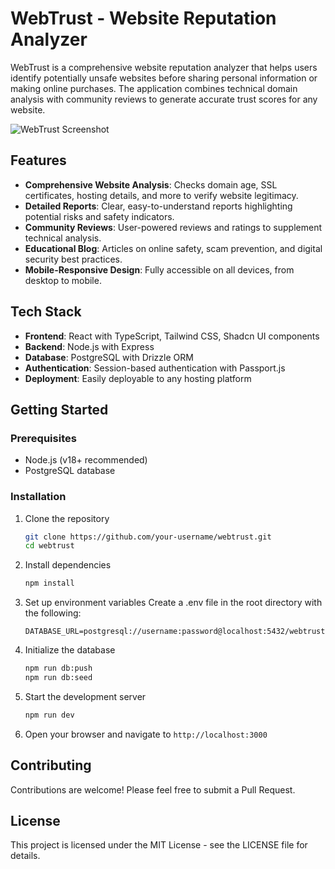 # WebTrust - Website Reputation Analyzer

WebTrust is a comprehensive website reputation analyzer that helps users identify potentially unsafe websites before sharing personal information or making online purchases. The application combines technical domain analysis with community reviews to generate accurate trust scores for any website.

![WebTrust Screenshot](./screenshot.png)

## Features

- **Comprehensive Website Analysis**: Checks domain age, SSL certificates, hosting details, and more to verify website legitimacy.
- **Detailed Reports**: Clear, easy-to-understand reports highlighting potential risks and safety indicators.
- **Community Reviews**: User-powered reviews and ratings to supplement technical analysis.
- **Educational Blog**: Articles on online safety, scam prevention, and digital security best practices.
- **Mobile-Responsive Design**: Fully accessible on all devices, from desktop to mobile.

## Tech Stack

- **Frontend**: React with TypeScript, Tailwind CSS, Shadcn UI components
- **Backend**: Node.js with Express
- **Database**: PostgreSQL with Drizzle ORM
- **Authentication**: Session-based authentication with Passport.js
- **Deployment**: Easily deployable to any hosting platform

## Getting Started

### Prerequisites

- Node.js (v18+ recommended)
- PostgreSQL database

### Installation

1. Clone the repository
   ```bash
   git clone https://github.com/your-username/webtrust.git
   cd webtrust
   ```

2. Install dependencies
   ```bash
   npm install
   ```

3. Set up environment variables
   Create a .env file in the root directory with the following:
   ```
   DATABASE_URL=postgresql://username:password@localhost:5432/webtrust
   ```

4. Initialize the database
   ```bash
   npm run db:push
   npm run db:seed
   ```

5. Start the development server
   ```bash
   npm run dev
   ```

6. Open your browser and navigate to `http://localhost:3000`

## Contributing

Contributions are welcome! Please feel free to submit a Pull Request.

## License

This project is licensed under the MIT License - see the LICENSE file for details.
